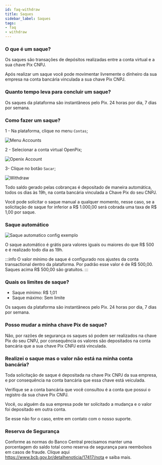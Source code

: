 ```yaml
---
id: faq-withdraw
title: Saques
sidebar_label: Saques
tags:
- faq
- withdraw
---
```


### O que é um saque?

Os saques são transações de depósitos realizadas entre a conta virtual e a sua chave Pix CNPJ.

Após realizar um saque você pode movimentar livremente o dinheiro da sua empresa na conta bancária vinculada a sua chave Pix CNPJ.

### Quanto tempo leva para concluir um saque?

Os saques da plataforma são instantâneos pelo Pix. 24 horas por dia, 7 dias por semana.

### Como fazer um saque?

1 - Na plataforma, clique no menu `Contas`;

![Menu Accounts](/img/FAQ/accounts-menu.png)

2 - Selecionar a conta virtual OpenPix;

![Openix Account](/img/FAQ/account-openpix.png)

3- Clique no botão `Sacar`;

![Withdraw](/img/FAQ/withdraw-modal.png)

Todo saldo gerado pelas cobranças é depositado de maneira automática, todos os dias às 19h, na conta bancária vinculada a Chave Pix do seu CNPJ.

Você pode solicitar o saque manual a qualquer momento, nesse caso, se a solicitação de saque for inferior a R$ 1.000,00 será cobrada uma taxa de R$ 1,00 por saque.

### Saque automático
![Saque automatico config exemplo](https://github.com/Open-Pix/openpix-developers/assets/19939822/570639e4-a5b3-41b2-9986-249a1d0f8104)

O saque automático é grátis para valores iguais ou maiores do que R$ 500 e é realizado todo dia as 19h.

:::info
O valor mínimo de saque é configurado nos ajustes da conta transactional dentro da plataforma. Por padrão esse valor é de R$ 500,00. Saques acima R$ 500,00 são gratuitos.
:::

### Quais os limites de saque?

- Saque mínimo: R$ 1,01
- Saque máximo: Sem limite

Os saques da plataforma são instantâneos pelo Pix. 24 horas por dia, 7 dias por semana.

### Posso mudar a minha chave Pix de saque?

Não, por razões de segurança os saques só podem ser realizados na chave Pix do seu CNPJ, por consequência os valores são depositados na conta bancária que a sua chave Pix CNPJ está vinculada.

### Realizei o saque mas o valor não está na minha conta bancária?

Toda solicitação de saque é depositada na chave Pix CNPJ da sua empresa, e por consequência na conta bancária que essa chave está veiculada.

Verifique se a conta bancária que você consultou é a conta que possui o registro da sua chave Pix CNPJ.

Você, ou alguém da sua empresa pode ter solicitado a mudança e o valor foi depositado em outra conta.

Se esse não for o caso, entre em contato com o nosso suporte.

### Reserva de Segurança

Conforme as normas do Banco Central precisamos manter uma porcentagem do saldo total como reserva de segurança para reembolsos em casos de fraude. Clique aqui <https://www.bcb.gov.br/detalhenoticia/17417/nota> e saiba mais.
